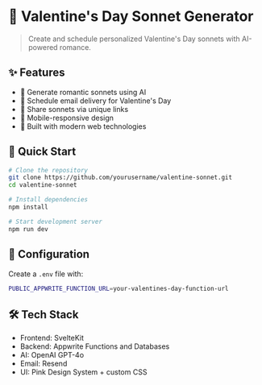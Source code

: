 # 💝 Valentine's Day Sonnet Generator

> Create and schedule personalized Valentine's Day sonnets with AI-powered romance.

## ✨ Features

- 📝 Generate romantic sonnets using AI
- 📅 Schedule email delivery for Valentine's Day
- 🔗 Share sonnets via unique links
- 📱 Mobile-responsive design
- 🚀 Built with modern web technologies

## 🚀 Quick Start

```bash
# Clone the repository
git clone https://github.com/yourusername/valentine-sonnet.git
cd valentine-sonnet

# Install dependencies
npm install

# Start development server
npm run dev
```

## 🔧 Configuration

Create a `.env` file with:

```sh
PUBLIC_APPWRITE_FUNCTION_URL=your-valentines-day-function-url
```

## 🛠️ Tech Stack

- Frontend: SvelteKit
- Backend: Appwrite Functions and Databases
- AI: OpenAI GPT-4o
- Email: Resend
- UI: Pink Design System + custom CSS
